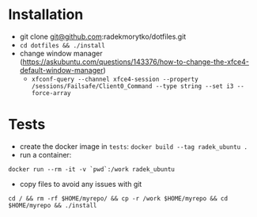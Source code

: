 # Installation

* git clone git@github.com:radekmorytko/dotfiles.git
* `cd dotfiles && ./install`
* change window manager (https://askubuntu.com/questions/143376/how-to-change-the-xfce4-default-window-manager)
  * `xfconf-query --channel xfce4-session --property /sessions/Failsafe/Client0_Command --type string --set i3 --force-array`

# Tests

* create the docker image in `tests`: `docker build --tag radek_ubuntu .`
* run a container:
```
docker run --rm -it -v `pwd`:/work radek_ubuntu
```

* copy files to avoid any issues with git
```
cd / && rm -rf $HOME/myrepo/ && cp -r /work $HOME/myrepo && cd $HOME/myrepo && ./install
```
